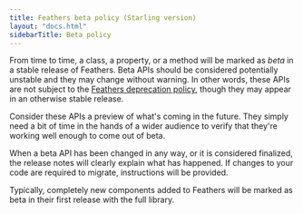```yaml
---
title: Feathers beta policy (Starling version)
layout: "docs.html"
sidebarTitle: Beta policy
---
```


From time to time, a class, a property, or a method will be marked as *beta* in a stable release of Feathers. Beta APIs should be considered potentially unstable and they may change without warning. In other words, these APIs are not subject to the [Feathers deprecation policy](./deprecation-policy.md), though they may appear in an otherwise stable release.

Consider these APIs a preview of what's coming in the future. They simply need a bit of time in the hands of a wider audience to verify that they're working well enough to come out of beta.

When a beta API has been changed in any way, or it is considered finalized, the release notes will clearly explain what has happened. If changes to your code are required to migrate, instructions will be provided.

Typically, completely new components added to Feathers will be marked as beta in their first release with the full library.